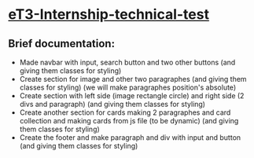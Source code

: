 # [**eT3-Internship-technical-test**](https://ahmed-diaa-elden.github.io/eT3-Internship-technical-test/index.html)
## Brief documentation:
- Made navbar with input, search button and two other buttons (and giving them classes for styling)
- Create section for image and other two paragraphes (and giving them classes for styling) (we will make paragraphes position's absolute)
- Create section with left side (image rectangle circle) and right side (2 divs and paragraph) (and giving them classes for styling)
- Create another section for cards making 2 paragraphes and card collection and making cards from js file (to be dynamic) (and giving them classes for styling)
- Create the footer and make paragraph and div with input and button (and giving them classes for styling)
